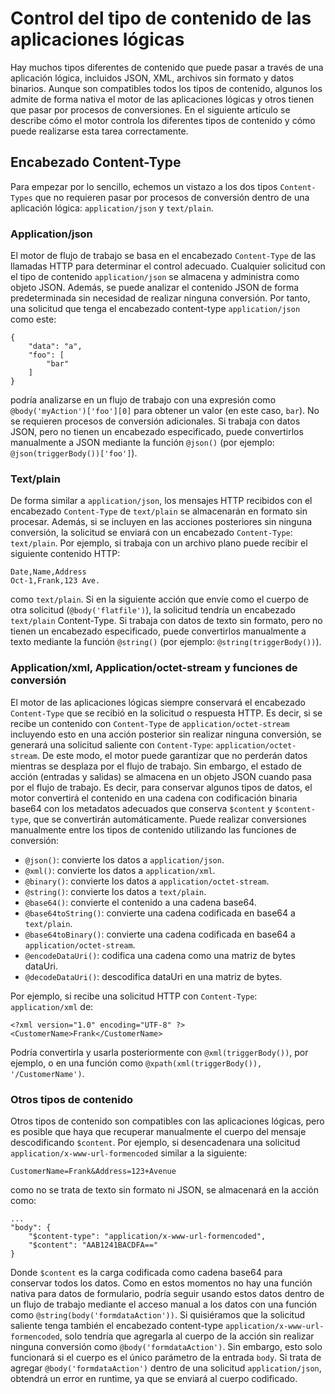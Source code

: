 <properties
   pageTitle="Control del tipo de contenido de las aplicaciones lógicas | Microsoft Azure"
   description="Descubra cómo las aplicaciones lógicas administran los tipos de contenido en los procesos de diseño y runtime"
   services="app-service\logic"
   documentationCenter=".net,nodejs,java"
   authors="jeffhollan"
   manager="dwrede"
   editor=""/>

<tags
   ms.service="app-service-logic"
   ms.devlang="multiple"
   ms.topic="article"
   ms.tgt_pltfrm="na"
   ms.workload="integration"
   ms.date="05/03/2016"
   ms.author="jehollan"/>

# Control del tipo de contenido de las aplicaciones lógicas

Hay muchos tipos diferentes de contenido que puede pasar a través de una aplicación lógica, incluidos JSON, XML, archivos sin formato y datos binarios. Aunque son compatibles todos los tipos de contenido, algunos los admite de forma nativa el motor de las aplicaciones lógicas y otros tienen que pasar por procesos de conversiones. En el siguiente artículo se describe cómo el motor controla los diferentes tipos de contenido y cómo puede realizarse esta tarea correctamente.

## Encabezado Content-Type

Para empezar por lo sencillo, echemos un vistazo a los dos tipos `Content-Types` que no requieren pasar por procesos de conversión dentro de una aplicación lógica: `application/json` y `text/plain`.

### Application/json

El motor de flujo de trabajo se basa en el encabezado `Content-Type` de las llamadas HTTP para determinar el control adecuado. Cualquier solicitud con el tipo de contenido `application/json` se almacena y administra como objeto JSON. Además, se puede analizar el contenido JSON de forma predeterminada sin necesidad de realizar ninguna conversión. Por tanto, una solicitud que tenga el encabezado content-type `application/json ` como este:

```
{
    "data": "a",
    "foo": [
        "bar"
    ]
}
```

podría analizarse en un flujo de trabajo con una expresión como `@body('myAction')['foo'][0]` para obtener un valor (en este caso, `bar`). No se requieren procesos de conversión adicionales. Si trabaja con datos JSON, pero no tienen un encabezado especificado, puede convertirlos manualmente a JSON mediante la función `@json()` (por ejemplo: `@json(triggerBody())['foo']`).

### Text/plain

De forma similar a `application/json`, los mensajes HTTP recibidos con el encabezado `Content-Type` de `text/plain` se almacenarán en formato sin procesar. Además, si se incluyen en las acciones posteriores sin ninguna conversión, la solicitud se enviará con un encabezado `Content-Type`: `text/plain`. Por ejemplo, si trabaja con un archivo plano puede recibir el siguiente contenido HTTP:

```
Date,Name,Address
Oct-1,Frank,123 Ave.
```

como `text/plain`. Si en la siguiente acción que envíe como el cuerpo de otra solicitud (`@body('flatfile')`), la solicitud tendría un encabezado `text/plain` Content-Type. Si trabaja con datos de texto sin formato, pero no tienen un encabezado especificado, puede convertirlos manualmente a texto mediante la función `@string()` (por ejemplo: `@string(triggerBody())`).

### Application/xml, Application/octet-stream y funciones de conversión

El motor de las aplicaciones lógicas siempre conservará el encabezado `Content-Type` que se recibió en la solicitud o respuesta HTTP. Es decir, si se recibe un contenido con `Content-Type` de `application/octet-stream` incluyendo esto en una acción posterior sin realizar ninguna conversión, se generará una solicitud saliente con `Content-Type`: `application/octet-stream`. De este modo, el motor puede garantizar que no perderán datos mientras se desplaza por el flujo de trabajo. Sin embargo, el estado de acción (entradas y salidas) se almacena en un objeto JSON cuando pasa por el flujo de trabajo. Es decir, para conservar algunos tipos de datos, el motor convertirá el contenido en una cadena con codificación binaria base64 con los metadatos adecuados que conserva `$content` y `$content-type`, que se convertirán automáticamente. Puede realizar conversiones manualmente entre los tipos de contenido utilizando las funciones de conversión:

* `@json()`: convierte los datos a `application/json`.
* `@xml()`: convierte los datos a `application/xml`.
* `@binary()`: convierte los datos a `application/octet-stream`.
* `@string()`: convierte los datos a `text/plain`.
* `@base64()`: convierte el contenido a una cadena base64.
* `@base64toString()`: convierte una cadena codificada en base64 a `text/plain`.
* `@base64toBinary()`: convierte una cadena codificada en base64 a `application/octet-stream`.
* `@encodeDataUri()`: codifica una cadena como una matriz de bytes dataUri.
* `@decodeDataUri()`: descodifica dataUri en una matriz de bytes.

Por ejemplo, si recibe una solicitud HTTP con `Content-Type`: `application/xml` de:

```
<?xml version="1.0" encoding="UTF-8" ?>
<CustomerName>Frank</CustomerName>
```

Podría convertirla y usarla posteriormente con `@xml(triggerBody())`, por ejemplo, o en una función como `@xpath(xml(triggerBody()), '/CustomerName')`.

### Otros tipos de contenido

Otros tipos de contenido son compatibles con las aplicaciones lógicas, pero es posible que haya que recuperar manualmente el cuerpo del mensaje descodificando `$content`. Por ejemplo, si desencadenara una solicitud `application/x-www-url-formencoded` similar a la siguiente:

```
CustomerName=Frank&Address=123+Avenue
```

como no se trata de texto sin formato ni JSON, se almacenará en la acción como:

```
...
"body": {
    "$content-type": "application/x-www-url-formencoded",
    "$content": "AAB1241BACDFA=="
}
```

Donde `$content` es la carga codificada como cadena base64 para conservar todos los datos. Como en estos momentos no hay una función nativa para datos de formulario, podría seguir usando estos datos dentro de un flujo de trabajo mediante el acceso manual a los datos con una función como `@string(body('formdataAction'))`. Si quisiéramos que la solicitud saliente tenga también el encabezado content-type `application/x-www-url-formencoded`, solo tendría que agregarla al cuerpo de la acción sin realizar ninguna conversión como `@body('formdataAction')`. Sin embargo, esto solo funcionará si el cuerpo es el único parámetro de la entrada `body`. Si trata de agregar `@body('formdataAction')` dentro de una solicitud `application/json`, obtendrá un error en runtime, ya que se enviará al cuerpo codificado.

<!---HONumber=AcomDC_0622_2016-->